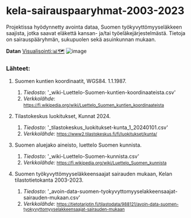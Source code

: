# **kela-sairauspaaryhmat-2003-2023**

Projektissa hyödynnetty avointa dataa, Suomen työkyvyttömyyseläkkeen saajista, jotka saavat eläkettä kansan- ja/tai työeläkejärjestelmästä. Tietoja on sairauspääryhmän, sukupuolen sekä asuinkunnan mukaan. 

**Datan**
[Visualisointi:📊🗺️](https://damakes.github.io/kela-sairauspaaryhmat-2003-2023/index.html)
![image](https://github.com/damakes/kela-sairauspaaryhmat-2003-2023/assets/155246347/ee25c6fb-9db0-41ca-9aa7-506fa6975df4)


### **Lähteet**:

1. Suomen kuntien koordinaatit, WGS84. 1.1.1987.
    1. *Tiedosto*: '_wiki-Luettelo-Suomen-kuntien-koordinaateista.csv'
    1. *Verkkolähde*: <small>https://fi.wikipedia.org/wiki/Luettelo_Suomen_kuntien_koordinaateista</small>

1. Tilastokeskus luokitukset, Kunnat 2024.
    1. *Tiedosto*: '_tilastokeskus_luokitukset-kunta_1_20240101.csv'
    1. *Verkkolähde*: <small>https://www2.tilastokeskus.fi/fi/luokitukset/kunta/</small>
    
1. Suomen aluejako aineisto, luettelo Suomen kunnista.
    1. *Tiedosto*: '_wiki-Luettelo-Suomen-kunnista.csv'
    1. *Verkkolähde:* <small>https://fi.wikipedia.org/wiki/Luettelo_Suomen_kunnista</small>
    
1. Suomen työkyvyttömyyseläkkeensaajat sairauden mukaan, Kelan tilastotietokanta 2003-2023.
    1. *Tiedosto*: '_avoin-data-suomen-tyokyvyttomyyselakkeensaajat-sairauden-mukaan.csv'
    1. *Verkkolähde*: <small>https://tietotarjotin.fi/tilastodata/988121/avoin-data-suomen-tyokyvyttomyyselakkeensaajat-sairauden-mukaan</small>
